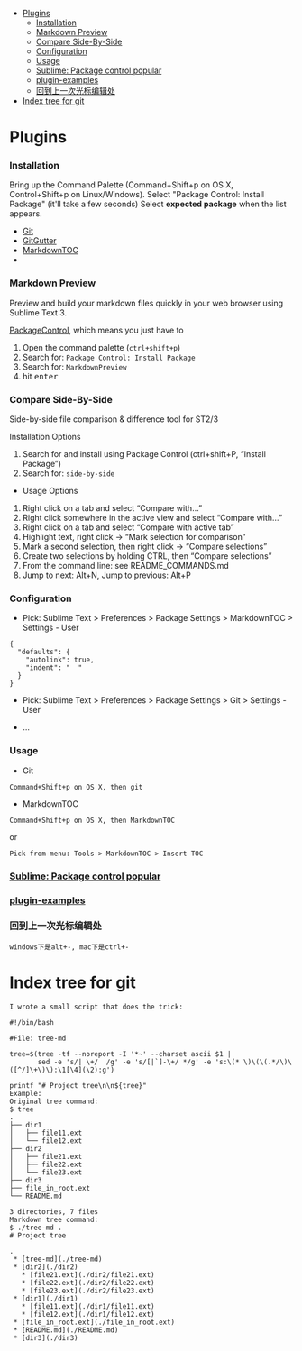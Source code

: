 <!-- MarkdownTOC -->

- [Plugins](#plugins)
  - [Installation](#installation)
  - [Markdown Preview](#markdown-preview)
  - [Compare Side-By-Side](#compare-side-by-side)
  - [Configuration](#configuration)
  - [Usage](#usage)
  - [Sublime: Package control popular](#sublime-package-control-popular)
  - [plugin-examples](#plugin-examples)
  - [回到上一次光标编辑处](#%E5%9B%9E%E5%88%B0%E4%B8%8A%E4%B8%80%E6%AC%A1%E5%85%89%E6%A0%87%E7%BC%96%E8%BE%91%E5%A4%84)
- [Index tree for git](#index-tree-for-git)

<!-- /MarkdownTOC -->
# Plugins
### Installation

Bring up the Command Palette (Command+Shift+p on OS X, Control+Shift+p on Linux/Windows).
Select "Package Control: Install Package" (it'll take a few seconds)
Select __expected package__ when the list appears.
* [Git](https://packagecontrol.io/packages/Git)
* [GitGutter](https://packagecontrol.io/packages/GitGutter)
* [MarkdownTOC](https://packagecontrol.io/packages/MarkdownTOC)
* 

### Markdown Preview

Preview and build your markdown files quickly in your web browser using Sublime Text 3.


[PackageControl](https://github.com/facelessuser/MarkdownPreview), which means you just have to

1. Open the command palette (`ctrl+shift+p`)
2. Search for: `Package Control: Install Package`
3. Search for: `MarkdownPreview`
4. hit <kbd>enter</kbd>

### Compare Side-By-Side
Side-by-side file comparison & difference tool for ST2/3

Installation Options
1. Search for and install using Package Control (ctrl+shift+P, “Install Package”)
2. Search for: `side-by-side`


* Usage Options
1. Right click on a tab and select “Compare with…”
2. Right click somewhere in the active view and select “Compare with…”
3. Right click on a tab and select “Compare with active tab”
4. Highlight text, right click -> “Mark selection for comparison”
5. Mark a second selection, then right click -> “Compare selections”
6. Create two selections by holding CTRL, then “Compare selections”
7. From the command line: see README_COMMANDS.md
8. Jump to next: Alt+N, Jump to previous: Alt+P


### Configuration
* Pick: Sublime Text > Preferences > Package Settings > MarkdownTOC > Settings - User

```
{
  "defaults": {
    "autolink": true,
    "indent": "  "
  }
}
```

* Pick: Sublime Text > Preferences > Package Settings > Git > Settings - User

* ...


### Usage
* Git

`Command+Shift+p on OS X, then git`

* MarkdownTOC

`Command+Shift+p on OS X, then MarkdownTOC`

or

`Pick from menu: Tools > MarkdownTOC > Insert TOC`

### [Sublime: Package control popular](https://packagecontrol.io/browse/popular)

### [plugin-examples](http://www.sublimetext.com/docs/plugin-examples)


### 回到上一次光标编辑处

`windows下是alt+-, mac下是ctrl+-`


# Index tree for git
```
I wrote a small script that does the trick:

#!/bin/bash

#File: tree-md

tree=$(tree -tf --noreport -I '*~' --charset ascii $1 |
       sed -e 's/| \+/  /g' -e 's/[|`]-\+/ */g' -e 's:\(* \)\(\(.*/\)\([^/]\+\)\):\1[\4](\2):g')

printf "# Project tree\n\n${tree}"
Example:
Original tree command:
$ tree
.
├── dir1
│   ├── file11.ext
│   └── file12.ext
├── dir2
│   ├── file21.ext
│   ├── file22.ext
│   └── file23.ext
├── dir3
├── file_in_root.ext
└── README.md

3 directories, 7 files
Markdown tree command:
$ ./tree-md .
# Project tree

.
 * [tree-md](./tree-md)
 * [dir2](./dir2)
   * [file21.ext](./dir2/file21.ext)
   * [file22.ext](./dir2/file22.ext)
   * [file23.ext](./dir2/file23.ext)
 * [dir1](./dir1)
   * [file11.ext](./dir1/file11.ext)
   * [file12.ext](./dir1/file12.ext)
 * [file_in_root.ext](./file_in_root.ext)
 * [README.md](./README.md)
 * [dir3](./dir3)
```
